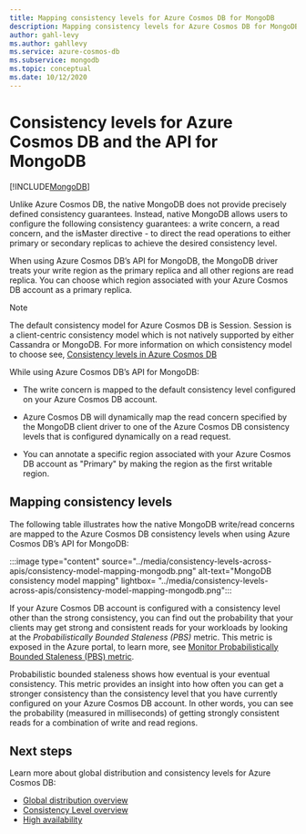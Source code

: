 ```yaml
---
title: Mapping consistency levels for Azure Cosmos DB for MongoDB
description: Mapping consistency levels for Azure Cosmos DB for MongoDB.
author: gahl-levy
ms.author: gahllevy
ms.service: azure-cosmos-db
ms.subservice: mongodb
ms.topic: conceptual
ms.date: 10/12/2020
---
```


# Consistency levels for Azure Cosmos DB and the API for MongoDB
[!INCLUDE[MongoDB](~/reusable-content/ce-skilling/azure/includes/cosmos-db/includes/appliesto-mongodb.md)]

Unlike Azure Cosmos DB, the native MongoDB does not provide precisely defined consistency guarantees. Instead, native MongoDB allows users to configure the following consistency guarantees: a write concern, a read concern, and the isMaster directive - to direct the read operations to either primary or secondary replicas to achieve the desired consistency level.

When using Azure Cosmos DB’s API for MongoDB, the MongoDB driver treats your write region as the primary replica and all other regions are read replica. You can choose which region associated with your Azure Cosmos DB account as a primary replica.

> [!NOTE]
> The default consistency model for Azure Cosmos DB is Session. Session is a client-centric consistency model which is not natively supported by either Cassandra or MongoDB. For more information on which consistency model to choose see, [Consistency levels in Azure Cosmos DB](../consistency-levels.md)

While using Azure Cosmos DB’s API for MongoDB:

* The write concern is mapped to the default consistency level configured on your Azure Cosmos DB account.

* Azure Cosmos DB will dynamically map the read concern specified by the MongoDB client driver to one of the Azure Cosmos DB consistency levels that is configured dynamically on a read request.  

* You can annotate a specific region associated with your Azure Cosmos DB account as "Primary" by making the region as the first writable region. 

## Mapping consistency levels

The following table illustrates how the native MongoDB write/read concerns are mapped to the Azure Cosmos DB consistency levels when using Azure Cosmos DB’s API for MongoDB:

:::image type="content" source="../media/consistency-levels-across-apis/consistency-model-mapping-mongodb.png" alt-text="MongoDB consistency model mapping" lightbox= "../media/consistency-levels-across-apis/consistency-model-mapping-mongodb.png":::

If your Azure Cosmos DB account is configured with a consistency level other than the strong consistency, you can find out the probability that your clients may get strong and consistent reads for your workloads by looking at the *Probabilistically Bounded Staleness (PBS)* metric. This metric is exposed in the Azure portal, to learn more, see [Monitor Probabilistically Bounded Staleness (PBS) metric](../how-to-manage-consistency.md#monitor-probabilistically-bounded-staleness-pbs-metric).

Probabilistic bounded staleness shows how eventual is your eventual consistency. This metric provides an insight into how often you can get a stronger consistency than the consistency level that you have currently configured on your Azure Cosmos DB account. In other words, you can see the probability (measured in milliseconds) of getting strongly consistent reads for a combination of write and read regions.

## Next steps

Learn more about global distribution and consistency levels for Azure Cosmos DB:

* [Global distribution overview](../distribute-data-globally.md)
* [Consistency Level overview](../consistency-levels.md)
* [High availability](../high-availability.md)
